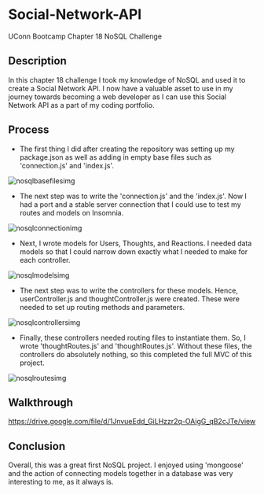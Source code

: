 # Social-Network-API
UConn Bootcamp Chapter 18 NoSQL Challenge

## Description
In this chapter 18 challenge I took my knowledge of NoSQL and used it to create a Social Network API.  I now have a valuable asset to use in my journey towards becoming a web developer as I can use this Social Network API as a part of my coding portfolio.


## Process
* The first thing I did after creating the repository was setting up my package.json as well as adding in empty base files such as 'connection.js' and 'index.js'.

![nosqlbasefilesimg](https://github.com/DaelenWall/Social-Network-API/assets/122398507/c879ff2f-7f82-4c4c-abce-96c59a7ae651)


* The next step was to write the 'connection.js' and the 'index.js'.  Now I had a port and a stable server connection that I could use to test my routes and models on Insomnia.

![nosqlconnectionimg](https://github.com/DaelenWall/Social-Network-API/assets/122398507/fbfa0d70-cd78-4bc2-a19c-05274ba2b77a)


* Next, I wrote models for Users, Thoughts, and Reactions.  I needed data models so that I could narrow down exactly what I needed to make for each controller.

![nosqlmodelsimg](https://github.com/DaelenWall/Social-Network-API/assets/122398507/149911fe-bc33-4429-9e34-172dd6ea374b)


* The next step was to write the controllers for these models.  Hence, userController.js and thoughtController.js were created.  These were needed to set up routing methods and parameters.

![nosqlcontrollersimg](https://github.com/DaelenWall/Social-Network-API/assets/122398507/f6f65844-18fb-4b5b-b52f-63d9056398fb)


* Finally, these controllers needed routing files to instantiate them.  So, I wrote 'thoughtRoutes.js' and 'thoughtRoutes.js'.  Without these files, the controllers do absolutely nothing, so this completed the full MVC of this project.

![nosqlroutesimg](https://github.com/DaelenWall/Social-Network-API/assets/122398507/1b306f2d-930c-4ad8-8e02-65e305222a48)


## Walkthrough
https://drive.google.com/file/d/1JnvueEdd_GiLHzzr2q-OAigG_qB2cJTe/view

## Conclusion
Overall, this was a great first NoSQL project.  I enjoyed using 'mongoose' and the action of connecting models together in a database was very interesting to me, as it always is.
